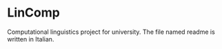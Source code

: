 # LinComp
Computational linguistics project for university. The file named readme is written in Italian.
